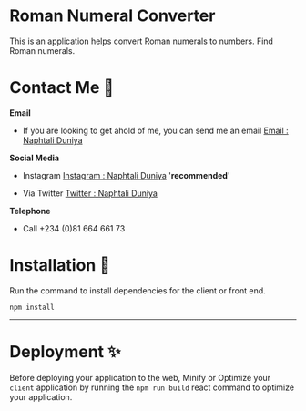# Roman Numeral Converter

This is an application helps convert Roman numerals to numbers. Find Roman numerals.

# Contact Me :rocket:

**Email**

- If you are looking to get ahold of me, you can send me an email [Email : Naphtali Duniya](mailto:naphtaliduniya2@gmail.com)

**Social Media**

- Instagram [Instagram : Naphtali Duniya](https://www.instagram.com/_kouqhar) '**recommended**'

* Via Twitter [Twitter : Naphtali Duniya](https://twitter.com/kouqhar)

**Telephone**

- Call +234 (0)81 664 661 73

# Installation :metal:

Run the command to install dependencies for the client or front end.

```
npm install
```

---

# Deployment :sparkles:

Before deploying your application to the web, Minify or Optimize your `client` application by running the `npm run build` react command to optimize your application.

